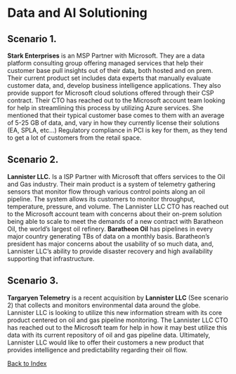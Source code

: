 # Data and AI Solutioning

## Scenario 1.
**Stark Enterprises** is an MSP Partner with Microsoft.  They are a data platform consulting group offering managed services that help their customer base pull insights out of their data, both hosted and on prem.  Their current product set includes data experts that manually evaluate customer data, and, develop business intelligence applications.  They also provide support for Microsoft cloud solutions offered through their CSP contract.  Their CTO has reached out to the Microsoft account team looking for help in streamlining this process by utilizing Azure services.  She mentioned that their typical customer base comes to them with an average of 5-25 GB of data, and, vary in how they currently license their solutions (EA, SPLA, etc…)  Regulatory compliance in PCI is key for them, as they tend to get a lot of customers from the retail space.  
 
## Scenario 2.
**Lannister LLC.** Is a ISP Partner with Microsoft that offers services to the Oil and Gas industry.  Their main product is a system of telemetry gathering sensors that monitor flow through various control points along an oil pipeline.  The system allows its customers to monitor throughput, temperature, pressure, and volume.  The Lannister LLC CTO has reached out to the Microsoft account team with concerns about their on-prem solution being able to scale to meet the demands of a new contract with Baratheon Oil, the world’s largest oil refinery.  **Baratheon Oil** has pipelines in every major country generating TBs of data on a monthly basis.  Baratheon’s president has major concerns about the usability of so much data, and, Lannister LLC’s ability to provide disaster recovery and high availability supporting that infrastructure.  

## Scenario 3.
**Targaryen Telemetry** is a recent acquisition by **Lannister LLC** (See scenario 2) that collects and monitors environmental data around the globe.  Lannister LLC is looking to utilize this new information stream with its core product centered on oil and gas pipeline monitoring.  The Lannister LLC CTO has reached out to the Microsoft team for help in how it may best utilize this data with its current repository of oil and gas pipeline data.  Ultimately, Lannister LLC would like to offer their customers a new product that provides intelligence and predictability regarding their oil flow.

[Back to Index](../index.html)
